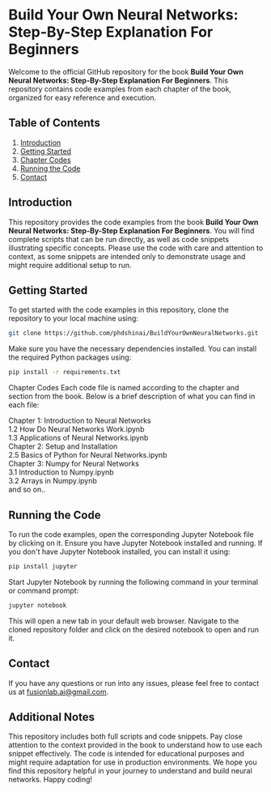 # Build Your Own Neural Networks: Step-By-Step Explanation For Beginners

Welcome to the official GitHub repository for the book **Build Your Own Neural Networks: Step-By-Step Explanation For Beginners**. This repository contains code examples from each chapter of the book, organized for easy reference and execution.

## Table of Contents

1. [Introduction](#introduction)
2. [Getting Started](#getting-started)
3. [Chapter Codes](#chapter-codes)
4. [Running the Code](#running-the-code)
5. [Contact](#contact)

## Introduction

This repository provides the code examples from the book **Build Your Own Neural Networks: Step-By-Step Explanation For Beginners**. You will find complete scripts that can be run directly, as well as code snippets illustrating specific concepts. Please use the code with care and attention to context, as some snippets are intended only to demonstrate usage and might require additional setup to run.

## Getting Started

To get started with the code examples in this repository, clone the repository to your local machine using:

```sh
git clone https://github.com/phdshinai/BuildYourOwnNeuralNetworks.git
```

Make sure you have the necessary dependencies installed. You can install the required Python packages using:
```sh
pip install -r requirements.txt
```

Chapter Codes
Each code file is named according to the chapter and section from the book. Below is a brief description of what you can find in each file:

Chapter 1: Introduction to Neural Networks <br />
     1.2 How Do Neural Networks Work.ipynb<br />
     1.3 Applications of Neural Networks.ipynb<br />
Chapter 2: Setup and Installation<br />
     2.5 Basics of Python for Neural Networks.ipynb<br />
Chapter 3: Numpy for Neural Networks<br />
     3.1 Introduction to Numpy.ipynb<br />
     3.2 Arrays in Numpy.ipynb<br />
     and so on..<br />

## Running the Code
To run the code examples, open the corresponding Jupyter Notebook file by clicking on it. Ensure you have Jupyter Notebook installed and running. If you don't have Jupyter Notebook installed, you can install it using:

```sh
pip install jupyter
```

Start Jupyter Notebook by running the following command in your terminal or command prompt:
```sh
jupyter notebook
```
This will open a new tab in your default web browser. Navigate to the cloned repository folder and click on the desired notebook to open and run it.

## Contact
If you have any questions or run into any issues, please feel free to contact us at fusionlab.ai@gmail.com.

## Additional Notes
This repository includes both full scripts and code snippets. Pay close attention to the context provided in the book to understand how to use each snippet effectively.
The code is intended for educational purposes and might require adaptation for use in production environments.
We hope you find this repository helpful in your journey to understand and build neural networks. Happy coding!


